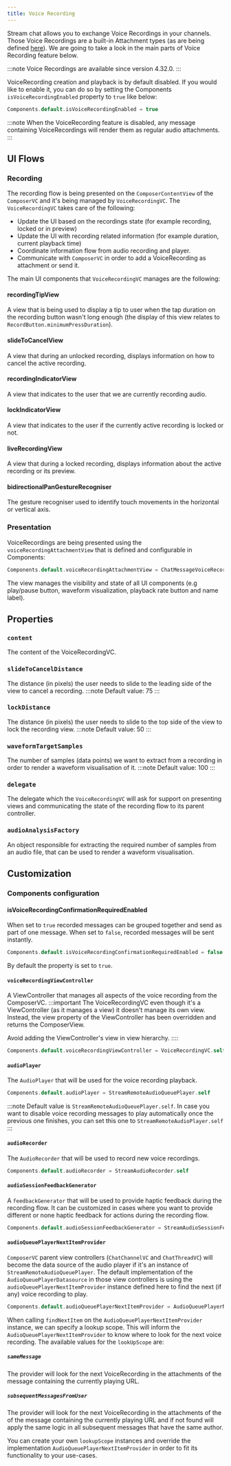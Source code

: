 ```yaml
---
title: Voice Recording
---
```


Stream chat allows you to exchange Voice Recordings in your channels. Those Voice Recordings are a built-in Attachment types (as are being defined [here](../guides/working-with-attachments.md)). We are going to take a look in the main parts of Voice Recording feature below.

:::note
Voice Recordings are available since version 4.32.0.
:::

VoiceRecording creation and playback is by default disabled. If you would like to enable it, you can do so by setting the Components `isVoiceRecordingEnabled` property to `true` like below:
```swift
Components.default.isVoiceRecordingEnabled = true
```

:::note
When the VoiceRecording feature is disabled, any message containing VoiceRecordings will render them as regular audio attachments.
:::

## UI Flows
### Recording
The recording flow is being presented on the `ComposerContentView` of the `ComposerVC` and it's being managed by `VoiceRecordingVC`. The `VoiceRecordingVC` takes care of the following:
- Update the UI based on the recordings state (for example recording, locked or in preview)
- Update the UI with recording related information (for example duration, current playback time)
- Coordinate information flow from audio recording and player.
- Communicate with `ComposerVC` in order to add a VoiceRecording as attachment or send it.

The main UI components that `VoiceRecordingVC` manages are the following:
#### recordingTipView
A view that is being used to display a tip to user when the tap duration on the recording button wasn't long enough (the display of this view relates to `RecordButton.minimumPressDuration`).

#### slideToCancelView
A view that during an unlocked recording, displays information on how to cancel the active recording.

#### recordingIndicatorView
A view that indicates to the user that we are currently recording audio.

#### lockIndicatorView
A view that indicates to the user if the currently active recording is locked or not.

#### liveRecordingView
A view that during a locked recording, displays information about the active recording or its preview.

#### bidirectionalPanGestureRecogniser
The gesture recogniser used to identify touch movements in the horizontal or vertical axis.
 
### Presentation
VoiceRecordings are being presented using the `voiceRecordingAttachmentView` that is defined and configurable in Components:
```swift
Components.default.voiceRecordingAttachmentView = ChatMessageVoiceRecordingAttachmentListView.ItemView.self
```

The view manages the visibility and state of all UI components (e.g play/pause button, waveform visualization, playback rate button and name label).

## Properties

### `content`
The content of the VoiceRecordingVC.

### `slideToCancelDistance`
The distance (in pixels) the user needs to slide to the leading side of the view to cancel a recording.
:::note
Default value: 75
:::

### `lockDistance`
The distance (in pixels) the user needs to slide to the top side of the view to lock the recording view.
:::note
Default value: 50
:::

### `waveformTargetSamples`
The number of samples (data points) we want to extract from a recording in order to render a waveform visualisation of it.
:::note
Default value: 100
:::

### `delegate`
The delegate which the `VoiceRecordingVC` will ask for support on presenting views and communicating the state of  the recording flow to its parent controller.

### `audioAnalysisFactory`
An object responsible for extracting the required number of samples from an audio file, that can be used to render a waveform visualisation.

## Customization
### Components configuration
#### isVoiceRecordingConfirmationRequiredEnabled

When set to `true` recorded messages can be grouped together and send as part of one message. When set to `false`, recorded messages will be sent instantly.

```swift
Components.default.isVoiceRecordingConfirmationRequiredEnabled = false
```
By default the property is set to `true`.

#### `voiceRecordingViewController`
A ViewController that manages all aspects of the voice recording from the ComposerVC. 
:::important
The VoiceRecordingVC even though it's a ViewController (as it manages a view) it doesn't manage its own view. Instead, the view property of the ViewController has been overridden and returns the ComposerView.

Avoid adding the ViewController's view in view hierarchy.
::::
```swift
Components.default.voiceRecordingViewController = VoiceRecordingVC.self
```

#### `audioPlayer`
The `AudioPlayer` that will be used for the voice recording playback.
```swift
Components.default.audioPlayer = StreamRemoteAudioQueuePlayer.self
```
:::note
Default value is `StreamRemoteAudioQueuePlayer.self`. In case you want to disable voice recording messages to play automatically once the previous one finishes, you can set this one to `StreamRemoteAudioPlayer.self`
:::

#### `audioRecorder`
The `AudioRecorder` that will be used to record new voice recordings.
```swift
Components.default.audioRecorder = StreamAudioRecorder.self
```

#### `audioSessionFeedbackGenerator`
A `feedbackGenerator` that will be used to provide haptic feedback during the recording flow. It can be customized in cases where you want to provide different or none haptic feedback for actions during the recording flow.
```swift
Components.default.audioSessionFeedbackGenerator = StreamAudioSessionFeedbackGenerator.self
```

#### `audioQueuePlayerNextItemProvider`
`ComposerVC` parent view controllers (`ChatChannelVC` and `ChatThreadVC`) will become the data source of the audio player if it's an instance of `StreamRemoteAudioQueuePlayer`. The default implementation of the `AudioQueuePlayerDatasource` in those view controllers is using the `audioQueuePlayerNextItemProvider` instance defined here to find the next (if any) voice recording to play.

```swift
Components.default.audioQueuePlayerNextItemProvider = AudioQueuePlayerNextItemProvider.self
```

When calling `findNextItem` on the `AudioQueuePlayerNextItemProvider` instance, we can specify a lookup scope. This will inform the `AudioQueuePlayerNextItemProvider` to know where to look for the next voice recording. The available values for the `lookUpScope` are:

##### `sameMessage`
The provider will look for the next VoiceRecording in the attachments of the message containing the currently playing URL.

##### `subsequentMessagesFromUser`
The provider will look for the next VoiceRecording in the attachments of the of the message containing the currently playing URL and if not found will apply the same logic in all subsequent messages that have the same author.

You can create your own `lookupScope` instances and override the implementation `AudioQueuePlayerNextItemProvider` in order to fit its functionality to your use-cases.
